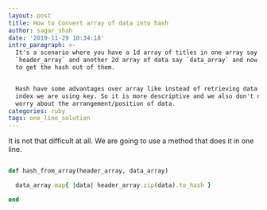 ```yaml
---
layout: post
title: How to Convert array of data into hash
author: sagar_shah
date: '2019-11-29 10:34:18'
intro_paragraph: >-
  It's a scenario where you have a 1d array of titles in one array say
  `header_array` and another 2d array of data say `data_array` and now you want
  to get the hash out of them.


  Hash have some advantages over array like instead of retrieving data using
  index we are using key. So it is more descriptive and we also don't need to
  worry about the arrangement/position of data.
categories: ruby
tags: one_line_solution
---
```

It is not that difficult at all. We are going to use a method that does it in one line.

```ruby

def hash_from_array(header_array, data_array)

  data_array.map{ |data| header_array.zip(data).to_hash }

end

```
